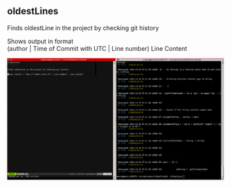 oldestLines
----------

Finds oldestLine in the project by checking git history

Shows output in format <br>
(author | Time of Commit with UTC | Line number)  Line Content

![Screenshot of oldestLine binary running in it's own repository: ](/img/screenshot.png?raw=true "screenshot_image")

